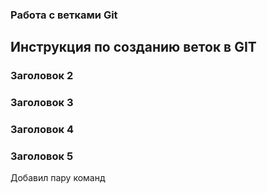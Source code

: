 ### Работа с ветками Git
## Инструкция по созданию веток в GIT
### Заголовок 2
### Заголовок 3
### Заголовок 4
### Заголовок 5
Добавил пару команд
